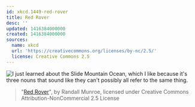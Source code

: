 ```yaml
---
id: xkcd.1449-red-rover
title: Red Rover
desc: ''
updated: 1416384000000
created: 1416384000000
sources:
  name: xkcd
  url: 'https://creativecommons.org/licenses/by-nc/2.5/'
  license: Creative Commons 2.5
---
```

![I just learned about the Slide Mountain Ocean, which I like because it's three nouns that sound like they can't possibly all refer to the same thing.](https://imgs.xkcd.com/comics/red_rover.png)
> "[Red Rover](https://xkcd.com/1449/)", by Randall Munroe, licensed under Creative Commons Attribution-NonCommercial 2.5 License
